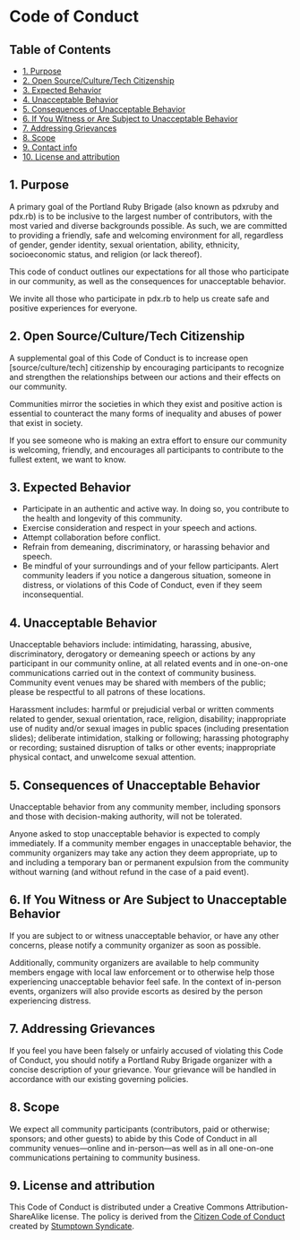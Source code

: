 # Code of Conduct

## Table of Contents

- [1. Purpose](#1-purpose)
- [2. Open Source/Culture/Tech Citizenship](#2-open-sourceculturetech-citizenship)
- [3. Expected Behavior](#3-expected-behavior)
- [4. Unacceptable Behavior](#4-unacceptable-behavior)
- [5. Consequences of Unacceptable Behavior](#5-consequences-of-unacceptable-behavior)
- [6. If You Witness or Are Subject to Unacceptable Behavior](#6-if-you-witness-or-are-subject-to-unacceptable-behavior)
- [7. Addressing Grievances](#7-addressing-grievances)
- [8. Scope](#8-scope)
- [9. Contact info](#9-contact-info)
- [10. License and attribution](#10-license-and-attribution)

## 1. Purpose

A primary goal of the Portland Ruby Brigade (also known as pdxruby and pdx.rb) is to be inclusive to the largest number of contributors, with the most varied and diverse backgrounds possible. As such, we are committed to providing a friendly, safe and welcoming environment for all, regardless of gender, gender identity, sexual orientation, ability, ethnicity, socioeconomic status, and religion (or lack thereof).

This code of conduct outlines our expectations for all those who participate in our community, as well as the consequences for unacceptable behavior.

We invite all those who participate in pdx.rb to help us create safe and positive experiences for everyone.

## 2. Open Source/Culture/Tech Citizenship

A supplemental goal of this Code of Conduct is to increase open [source/culture/tech] citizenship by encouraging participants to recognize and strengthen the relationships between our actions and their effects on our community.

Communities mirror the societies in which they exist and positive action is essential to counteract the many forms of inequality and abuses of power that exist in society.

If you see someone who is making an extra effort to ensure our community is welcoming, friendly, and encourages all participants to contribute to the fullest extent, we want to know.

## 3. Expected Behavior

- Participate in an authentic and active way. In doing so, you contribute to the health and longevity of this community.
- Exercise consideration and respect in your speech and actions.
- Attempt collaboration before conflict.
- Refrain from demeaning, discriminatory, or harassing behavior and speech.
- Be mindful of your surroundings and of your fellow participants. Alert community leaders if you notice a dangerous situation, someone in distress, or violations of this Code of Conduct, even if they seem inconsequential.

## 4. Unacceptable Behavior

Unacceptable behaviors include: intimidating, harassing, abusive, discriminatory, derogatory or demeaning speech or actions by any participant in our community online, at all related events and in one-on-one communications carried out in the context of community business. Community event venues may be shared with members of the public; please be respectful to all patrons of these locations.

Harassment includes: harmful or prejudicial verbal or written comments related to gender, sexual orientation, race, religion, disability; inappropriate use of nudity and/or sexual images in public spaces (including presentation slides); deliberate intimidation, stalking or following; harassing photography or recording; sustained disruption of talks or other events; inappropriate physical contact, and unwelcome sexual attention.

## 5. Consequences of Unacceptable Behavior

Unacceptable behavior from any community member, including sponsors and those with decision-making authority, will not be tolerated.

Anyone asked to stop unacceptable behavior is expected to comply immediately. If a community member engages in unacceptable behavior, the community organizers may take any action they deem appropriate, up to and including a temporary ban or permanent expulsion from the community without warning (and without refund in the case of a paid event).

## 6. If You Witness or Are Subject to Unacceptable Behavior

If you are subject to or witness unacceptable behavior, or have any other concerns, please notify a community organizer as soon as possible.

Additionally, community organizers are available to help community members engage with local law enforcement or to otherwise help those experiencing unacceptable behavior feel safe. In the context of in-person events, organizers will also provide escorts as desired by the person experiencing distress.

## 7. Addressing Grievances

If you feel you have been falsely or unfairly accused of violating this Code of Conduct, you should notify a Portland Ruby Brigade organizer with a concise description of your grievance. Your grievance will be handled in accordance with our existing governing policies.

## 8. Scope

We expect all community participants (contributors, paid or otherwise; sponsors; and other guests) to abide by this Code of Conduct in all community venues—online and in-person—as well as in all one-on-one communications pertaining to community business.

## 9. License and attribution

This Code of Conduct is distributed under a Creative Commons Attribution-ShareAlike license. The policy is derived from the [Citizen Code of Conduct](http://citizencodeofconduct.org) created by [Stumptown Syndicate](http://stumptownsyndicate.org).
